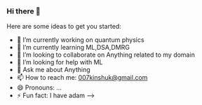 ### Hi there 👋

Here are some ideas to get you started:

- 🔭 I’m currently working on quantum physics
- 🌱 I’m currently learning ML,DSA,DMRG
- 👯 I’m looking to collaborate on Anything related to my domain
- 🤔 I’m looking for help with ML
- 💬 Ask me about Anything
- 📫 How to reach me: 007kinshuk@gmail.com
- 😄 Pronouns: ...
- ⚡ Fun fact: I have adam 
-->

